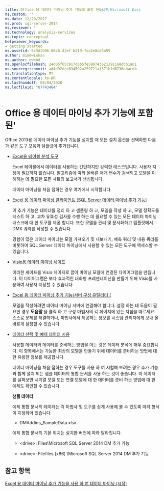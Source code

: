 ```yaml
---
title: Office 용 데이터 마이닝 추가 기능에 포함 된&#39;Microsoft Docs
ms.custom: ''
ms.date: 12/29/2017
ms.prod: sql-server-2014
ms.reviewer: ''
ms.technology: analysis-services
ms.topic: conceptual
helpviewer_keywords:
- getting started
ms.assetid: 6c3d2b96-6646-42ef-b219-fea2e0cd3459
author: minewiskan
ms.author: owend
ms.openlocfilehash: 24d05f05c917c8b5fe580743621291168d3b1a01
ms.sourcegitcommit: ad4d92dce894592a259721a1571b1d8736abacdb
ms.translationtype: MT
ms.contentlocale: ko-KR
ms.lasthandoff: 08/04/2020
ms.locfileid: "87743464"
---
```

# <a name="what39s-included-in-the-data-mining-add-ins-for-office"></a>Office 용 데이터 마이닝 추가 기능에 포함 된&#39;
  Office 2013용 데이터 마이닝 추가 기능을 설치할 때 모든 설치 옵션을 선택하면 다음과 같은 도구 모음과 템플릿이 추가됩니다.  
  
-   [Excel용 테이블 분석 도구](table-analysis-tools-for-excel.md)  
  
     Excel 테이블에서 데이터를 사용하는 간단하지만 강력한 태스크입니다. 사용자 지정이 필요하지 않습니다. 알고리즘에 따라 올바른 매개 변수가 검색되고 모델을 이해하는 데 필요한 모든 차트와 보고서가 생성됩니다.  
  
     데이터 마이닝을 처음 접하는 경우 여기에서 시작합니다.  
  
-   [Excel 용 데이터 마이닝 클라이언트 &#40;SQL Server 데이터 마이닝 추가 기능&#41;](data-mining-client-for-excel-sql-server-data-mining-add-ins.md)  
  
     이 추가 기능은 데이터를 정리 하 고 샘플링 하 고, 모델을 작성 하 고, 모델 정확도를 테스트 하 고, 교차 유효성 검사를 수행 하는 데 필요할 수 있는 모든 데이터 마이닝 태스크에 대 한 도구를 제공 합니다. 또한 모델을 관리 및 문서화하고 템플릿에서 DMX 쿼리를 작성할 수 있습니다.  
  
     경험이 많은 데이터 마이너는 모델 가져오기 및 내보내기, 예측 쿼리 및 내용 쿼리를 비롯하여 SQL Server 데이터 마이닝에서 사용할 수 있는 모든 도구에 액세스할 수 있습니다.  
  
-   [Visio용 데이터 마이닝 셰이프](data-mining-shapes-for-visio.md)  
  
     이러한 셰이프를 Visio 페이지로 끌어 마이닝 모델에 연결된 다이어그램을 만듭니다. 이 다이어그램은 보다 효과적인 대화형 프레젠테이션을 만들기 위해 Visio를 사용하여 사용자 지정할 수 있습니다.  
  
-   [Excel 용 데이터 마이닝 추가 기능&#41;서버 구성 유틸리티 &#40;](server-configuration-utility-data-mining-add-ins-for-excel.md)  
  
     모델을 작성하려면 데이터 마이닝 서버에 연결해야 합니다. 설정 하는 데 도움이 필요한 경우 **도움말** 을 클릭 하 고 구성 마법사의 각 페이지에 있는 지침을 따르세요. 스스로 문제를 해결하거나, 마법사에서 제공하는 정보를 시스템 관리자에게 보내 올바르게 설정할 수 있습니다.  
  
-   [데이터 선택 및 예제 데이터 사용](choosing-data-for-data-mining.md)  
  
     사용할 데이터와 데이터를 준비하는 방법을 아는 것은 데이터 분석에 매우 중요합니다. 이 항목에서는 가능한 최상의 모델을 만들기 위해 데이터를 준비하는 방법에 대한 유용한 정보를 제공합니다.  
  
     데이터 마이닝을 처음 접하는 경우 도구를 사용 하 여 시험해 보려는 경우 추가 기능과 함께 설치 되는 샘플 데이터의 통합 문서를 사용 하는 것이 좋습니다. 이 데이터를 살펴보면 시계열 모델 또는 연결 모델에 대 한 데이터를 준비 하는 방법에 대 한 예제도 확인할 수 있습니다.  
  
     **샘플 데이터**  
  
     예제 통합 문서의 데이터는 각 마법사 및 도구를 쉽게 사용해 볼 수 있도록 미리 형식이 지정되어 있습니다.  
  
    -   DMAddins_SampleData.xlsx  
  
     예제 통합 문서의 기본 위치는 설치한 버전에 따라 달라집니다.  
  
    -   \<drive>: Files\Microsoft SQL Server 2014 DM 추가 기능  
  
    -   \<drive>: Filefiles (x86) \Microsoft SQL Server 2014 DM 추가 기능  
  
## <a name="see-also"></a>참고 항목  
 [Excel 용 데이터 마이닝 추가 기능을 사용 하 여 데이터 마이닝 &#40;시작&#41;](getting-started-with-data-mining-data-mining-add-ins-for-excel.md)  
  
  
